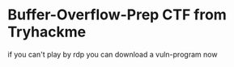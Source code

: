 # Buffer-Overflow-Prep CTF from Tryhackme
if you can't play by rdp you can download a vuln-program now
